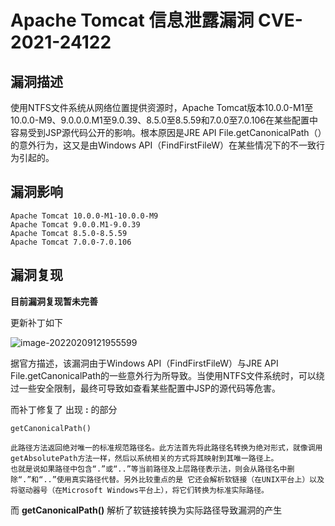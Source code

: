 # Apache Tomcat 信息泄露漏洞 CVE-2021-24122

## 漏洞描述

使用NTFS文件系统从网络位置提供资源时，Apache Tomcat版本10.0.0-M1至10.0.0-M9、9.0.0.0.M1至9.0.39、8.5.0至8.5.59和7.0.0至7.0.106在某些配置中容易受到JSP源代码公开的影响。根本原因是JRE API File.getCanonicalPath（）的意外行为，这又是由Windows API（FindFirstFileW）在某些情况下的不一致行为引起的。

## 漏洞影响

```
Apache Tomcat 10.0.0-M1-10.0.0-M9
Apache Tomcat 9.0.0.M1-9.0.39
Apache Tomcat 8.5.0-8.5.59
Apache Tomcat 7.0.0-7.0.106
```

## 漏洞复现

**目前漏洞复现暂未完善**

更新补丁如下

![image-20220209121955599](https://typora-1308934770.cos.ap-beijing.myqcloud.com/202202091219687.png)

据官方描述，该漏洞由于Windows API（FindFirstFileW）与JRE API File.getCanonicalPath的一些意外行为所导致。当使用NTFS文件系统时，可以绕过一些安全限制，最终可导致如查看某些配置中JSP的源代码等危害。

而补丁修复了 出现  **:**  的部分

```plain
getCanonicalPath()

此路径方法返回绝对唯一的标准规范路径名。此方法首先将此路径名转换为绝对形式，就像调用getAbsolutePath方法一样，然后以系统相关的方式将其映射到其唯一路径上。
也就是说如果路径中包含“.”或“..”等当前路径及上层路径表示法，则会从路径名中删除“.”和“..”使用真实路径代替。另外比较重点的是 它还会解析软链接（在UNIX平台上）以及将驱动器号（在Microsoft Windows平台上），将它们转换为标准实际路径。
```

而 **getCanonicalPath()** 解析了软链接转换为实际路径导致漏洞的产生
